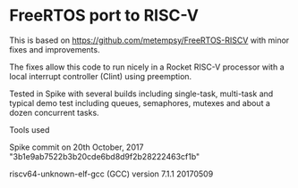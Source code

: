 # FreeRTOS port to RISC-V 

This is based on https://github.com/metempsy/FreeRTOS-RISCV with minor fixes and improvements.

The fixes allow this code to run nicely in a Rocket RISC-V processor with a local interrupt controller (Clint) using preemption.

Tested in Spike with several builds including single-task, multi-task and typical demo test including queues, semaphores, mutexes and about a dozen concurrent tasks.

Tools used

Spike commit on 20th October, 2017 "3b1e9ab7522b3b20cde6bd8d9f2b28222463cf1b"

riscv64-unknown-elf-gcc (GCC) version 7.1.1 20170509

